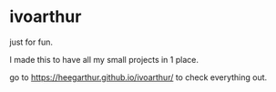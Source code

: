 # ivoarthur
just for fun.

I made this to have all my small projects in 1 place.

go to https://heegarthur.github.io/ivoarthur/ to check everything out.

